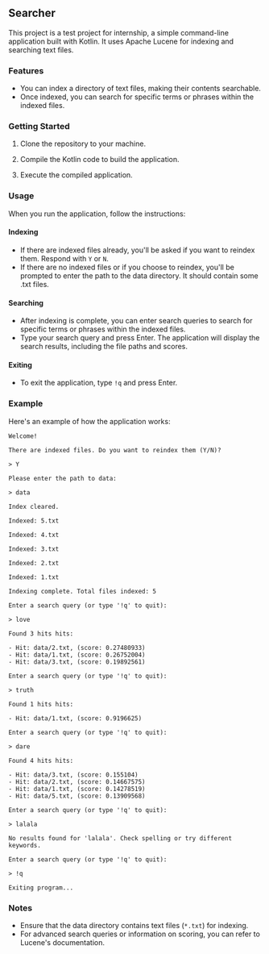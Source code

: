 ## Searcher

This project is a test project for internship, a simple command-line application built with Kotlin. It uses Apache Lucene for indexing and searching text files.

### Features
- You can index a directory of text files, making their contents searchable.
-  Once indexed, you can search for specific terms or phrases within the indexed files.

### Getting Started

1. Clone the repository to your machine.

2. Compile the Kotlin code to build the application.

3. Execute the compiled application.

### Usage
When you run the application, follow the instructions:

#### Indexing
- If there are indexed files already, you'll be asked if you want to reindex them. Respond with `Y` or `N`.
- If there are no indexed files or if you choose to reindex, you'll be prompted to enter the path to the data directory. It should contain some .txt files.

#### Searching
- After indexing is complete, you can enter search queries to search for specific terms or phrases within the indexed files.
- Type your search query and press Enter. The application will display the search results, including the file paths and scores.

#### Exiting
- To exit the application, type `!q` and press Enter.

### Example
Here's an example of how the application works:

```
Welcome!

There are indexed files. Do you want to reindex them (Y/N)?

> Y

Please enter the path to data:

> data

Index cleared.

Indexed: 5.txt

Indexed: 4.txt

Indexed: 3.txt

Indexed: 2.txt

Indexed: 1.txt

Indexing complete. Total files indexed: 5

Enter a search query (or type '!q' to quit):

> love

Found 3 hits hits:

- Hit: data/2.txt, (score: 0.27480933)
- Hit: data/1.txt, (score: 0.26752004)
- Hit: data/3.txt, (score: 0.19892561)

Enter a search query (or type '!q' to quit):

> truth

Found 1 hits hits:

- Hit: data/1.txt, (score: 0.9196625)

Enter a search query (or type '!q' to quit):

> dare

Found 4 hits hits:

- Hit: data/3.txt, (score: 0.155104)
- Hit: data/2.txt, (score: 0.14667575)
- Hit: data/1.txt, (score: 0.14278519)
- Hit: data/5.txt, (score: 0.13909568)

Enter a search query (or type '!q' to quit):

> lalala

No results found for 'lalala'. Check spelling or try different keywords.

Enter a search query (or type '!q' to quit):

> !q

Exiting program...
 ```

### Notes
- Ensure that the data directory contains text files (`*.txt`) for indexing.
- For advanced search queries or information on scoring, you can refer to Lucene's documentation.
